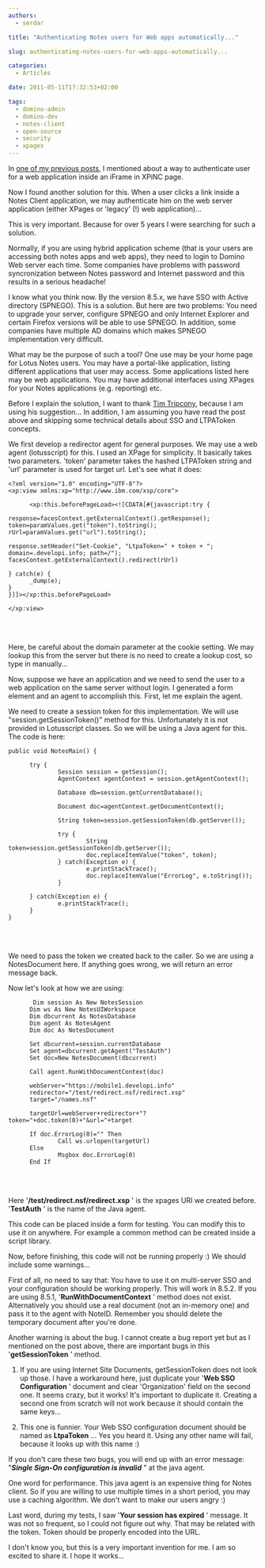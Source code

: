 ```yaml
---
authors:
  - serdar

title: "Authenticating Notes users for Web apps automatically..."

slug: authenticating-notes-users-for-web-apps-automatically...

categories:
  - Articles

date: 2011-05-11T17:32:53+02:00

tags:
  - domino-admin
  - domino-dev
  - notes-client
  - open-source
  - security
  - xpages
---
```


In [one of my previous posts](2010-08-http-authentication-from-xpinc-got-help-found-bug-worked-around.md), I mentioned about a way to authenticate user for a web application inside an iFrame in XPiNC page.

Now I found another solution for this. When a user clicks a link inside a Notes Client application, we may authenticate him on the web server application (either XPages or 'legacy' (!) web application)...
<!-- more -->
This is very important. Because for over 5 years I were searching for such a solution.

Normally, if you are using hybrid application scheme (that is your users are accessing both notes apps and web apps), they need to login to Domino Web server each time. Some companies have problems with password syncronization between Notes password and Internet password and this results in a serious headache!

I know what you think now. By the version 8.5.x, we have SSO with Active directory (SPNEGO). This is a solution. But here are two problems: You need to upgrade your server, configure SPNEGO and only Internet Explorer and certain Firefox versions will be able to use SPNEGO. In addition, some companies have multiple AD domains which makes SPNEGO implementation very difficult.

What may be the purpose of such a tool? One use may be your home page for Lotus Notes users. You may have a portal-like application, listing different applications that user may access. Some applications listed here may be web applications. You may have additional interfaces using XPages for your Notes applications (e.g. reporting) etc.

Before I explain the solution, I want to thank [Tim Tripcony](http://www.timtripcony.com/), because I am using his suggestion... In addition, I am assuming you have read the post above and skipping some technical details about SSO and LTPAToken concepts.

We first develop a redirector agent for general purposes. We may use a web agent (lotusscript) for this. I used an XPage for simplicity. It basically takes two parameters. 'token' parameter takes the hashed LTPAToken string and 'url' parameter is used for target url. Let's see what it does:

```
<?xml version="1.0" encoding="UTF-8"?>
<xp:view xmlns:xp="http://www.ibm.com/xsp/core">

      <xp:this.beforePageLoad><![CDATA[#{javascript:try {

response=facesContext.getExternalContext().getResponse();
token=paramValues.get("token").toString();
rUrl=paramValues.get("url").toString();

response.setHeader("Set-Cookie", "LtpaToken=" + token + "; domain=.developi.info; path=/");
facesContext.getExternalContext().redirect(rUrl)

} catch(e) {
      _dump(e);
}
}]]></xp:this.beforePageLoad>

</xp:view>
```

<br />

<br />

Here, be careful about the domain parameter at the cookie setting. We may lookup this from the server but there is no need to create a lookup cost, so type in manually...

Now, suppose we have an application and we need to send the user to a web application on the same server without login. I generated a form element and an agent to accomplish this. First, let me explain the agent.

We need to create a session token for this implementation. We will use "session.getSessionToken()" method for this. Unfortunately it is not provided in Lotusscript classes. So we will be using a Java agent for this. The code is here:

```
public void NotesMain() {

      try {
              Session session = getSession();
              AgentContext agentContext = session.getAgentContext();
       
              Database db=session.getCurrentDatabase();

              Document doc=agentContext.getDocumentContext();
       
              String token=session.getSessionToken(db.getServer());
       
              try {
                      String token=session.getSessionToken(db.getServer());
                      doc.replaceItemValue("token", token);
              } catch(Exception e) {
                      e.printStackTrace();
                      doc.replaceItemValue("ErrorLog", e.toString());
              }          
       
      } catch(Exception e) {
              e.printStackTrace();
      }
}
```

<br />

<br />

We need to pass the token we created back to the caller. So we are using a NotesDocument here. If anything goes wrong, we will return an error message back.

Now let's look at how we are using:

```
       Dim session As New NotesSession
      Dim ws As New NotesUIWorkspace        
      Dim dbcurrent As NotesDatabase
      Dim agent As NotesAgent
      Dim doc As NotesDocument
     
      Set dbcurrent=session.currentDatabase
      Set agent=dbcurrent.getAgent("TestAuth")
      Set doc=New NotesDocument(dbcurrent)
     
      Call agent.RunWithDocumentContext(doc)
     
      webServer="https://mobile1.developi.info"
      redirector="/test/redirect.nsf/redirect.xsp"
      target="/names.nsf"
     
      targetUrl=webServer+redirector+"?token="+doc.token(0)+"&url="+target
     
      If doc.ErrorLog(0)="" Then
              Call ws.urlopen(targetUrl)                
      Else
              Msgbox doc.ErrorLog(0)        
      End If
```

<br />

<br />

Here '**/test/redirect.nsf/redirect.xsp** ' is the xpages URI we created before. '**TestAuth** ' is the name of the Java agent.

This code can be placed inside a form for testing. You can modify this to use it on anywhere. For example a common method can be created inside a script library.

Now, before finishing, this code will not be running properly :) We should include some warnings...

First of all, no need to say that: You have to use it on multi-server SSO and your configuration should be working properly. This will work in 8.5.2. If you are using 8.5.1, '**RunWithDocumentContext** ' method does not exist. Alternatively you should use a real document (not an in-memory one) and pass it to the agent with NoteID. Remember you should delete the temporary document after you're done.

Another warning is about the bug. I cannot create a bug report yet but as I mentioned on the post above, there are important bugs in this '**getSessionToken** ' method.

1. If you are using Internet Site Documents, getSessionToken does not look up those. I have a workaround here, just duplicate your '**Web SSO Configuration** ' document and clear 'Organization' field on the second one. It seems crazy, but it works! It's important to duplicate it. Creating a second one from scratch will not work because it should contain the same keys...

2. This one is funnier. Your Web SSO configuration document should be named as **LtpaToken** ... Yes you heard it. Using any other name will fail, because it looks up with this name :)

If you don't care these two bugs, you will end up with an error message: "***Single Sign-On configuration is invalid*** " at the java agent.

One word for performance. This java agent is an expensive thing for Notes client. So if you are willing to use multiple times in a short period, you may use a caching algorithm. We don't want to make our users angry :)

Last word, during my tests, I saw '**Your session has expired** ' message. It was not so frequent, so I could not figure out why. That may be related with the token. Token should be properly encoded into the URL.

I don't know you, but this is a very important invention for me. I am so excited to share it. I hope it works...
